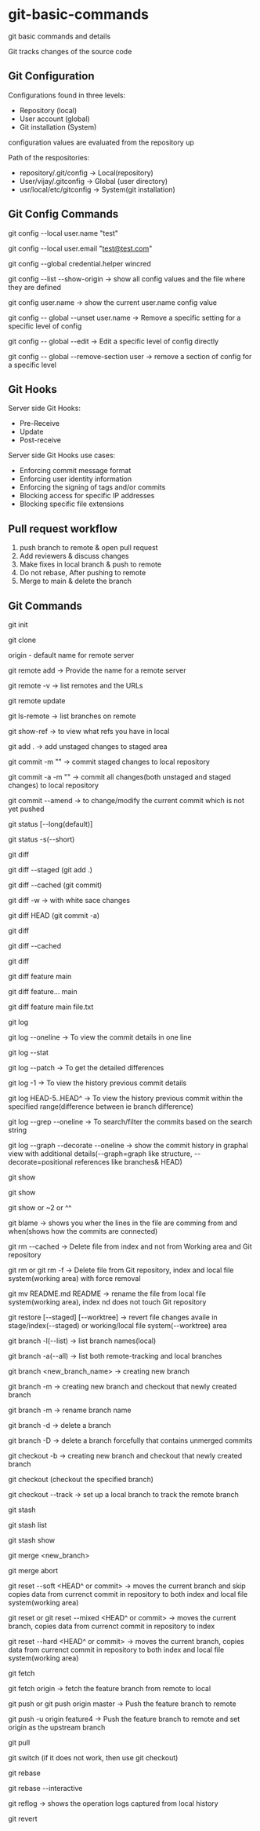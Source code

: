 # git-basic-commands
git basic commands and details

Git tracks changes of the source code

Git Configuration
------------------
Configurations found in three levels:
- Repository (local)
- User account (global)
- Git installation (System)

configuration values are evaluated from the repository up

Path of the respositories:
- repository/.git/config -> Local(repository)
- User/vijay/.gitconfig -> Global (user directory)
- usr/local/etc/gitconfig -> System(git installation)

Git Config Commands
--------------------
git config --local user.name "test"

git config --local user.email "test@test.com"

git config --global credential.helper wincred

git config --list --show-origin -> show all config values and the file where they are defined

git config user.name  -> show the current user.name config value

git config -- global --unset user.name  -> Remove a specific setting for a specific level of config

git config -- global --edit  -> Edit a specific level of config directly

git config -- global --remove-section user  -> remove a section of config for a specific level

Git Hooks
------------
Server side Git Hooks:
- Pre-Receive
- Update
- Post-receive
 
Server side Git Hooks use cases:
 - Enforcing commit message format
- Enforcing user identity information
- Enforcing the signing of tags and/or commits
- Blocking access for specific IP addresses
- Blocking specific file extensions

Pull request workflow
-----------------------
1) push branch to remote & open pull request
2) Add reviewers & discuss changes
3) Make fixes in local branch & push to remote
4) Do not rebase, After pushing to remote
5) Merge to main & delete the branch 

Git Commands
-------------
git init

git clone <remote url>

origin - default name for remote server

git remote add <name> <remote url>  -> Provide the name for a remote server

git remote -v  -> list remotes and the URLs

git remote update

git ls-remote  -> list branches on remote 

git show-ref -> to view what refs you have in local

git add . -> add unstaged changes to staged area

git commit -m "" -> commit staged changes to local repository

git commit -a -m "" -> commit all changes(both unstaged and staged changes) to local repository

git commit --amend -> to change/modify the current commit which is not yet pushed

git status [--long(default)]

git status -s(--short)

git diff

git diff --staged  (git add .)

git diff --cached  (git commit)

git diff -w  -> with white sace changes 

git diff HEAD     (git commit -a)

git diff <commit>

git diff --cached <commit>

git diff <commit> <commit>

git diff feature main

git diff feature... main

git diff feature main file.txt

git log

git log --oneline -> To view the commit details in one line

git log --stat

git log --patch -> To get the detailed differences

git log -1 -> To view the history previous commit details

git log HEAD-5..HEAD^ -> To view the history previous commit within the specified range(difference between ie branch difference)

git log --grep <string> --oneline -> To search/filter the commits based on the search string

git log --graph --decorate --oneline -> show the commit history in graphal view with additional details(--graph=graph like structure, --decorate=positional references like branches& HEAD)

git show <hash>

git show <branch-name>

git show <HEAD> or <HEAD>~2 or <HEAD>^^

git blame <filename> -> shows you wher the lines in the file are comming from and when(shows how the commits are connected)

git rm --cached <filename> -> Delete file from index and not from Working area and Git repository

git rm <filename> or git rm -f <filename> -> Delete file from Git repository, index and local file system(working area) with force removal

git mv README.md README -> rename the file from local file system(working area), index nd does not touch Git repository

git restore [--staged] [--worktree] <filename> -> revert file changes availe in stage/index(--staged) or working/local file system(--worktree) area

git branch -l(--list)  -> list branch names(local)

git branch -a(--all) -> list both remote-tracking and local branches

git branch <new_branch_name> -> creating new branch

git branch -m <new-branch-name>  -> creating new branch and checkout that newly created branch

git branch -m <current-branch-name> <new-branch-name>  -> rename branch name

git branch -d <delete-branch-name>  -> delete a branch

git branch -D <delete-branch-name>  -> delete a branch forcefully that contains unmerged commits

git checkout -b <new-branch-name> -> creating new branch and checkout that newly created branch

git checkout <branch-name> (checkout the specified branch)

git checkout --track <branch-name> -> set up a local branch to track the remote branch

git stash

git stash list

git stash show

git merge <new_branch>

git merge abort

git reset --soft <HEAD^ or commit> -> moves the current branch and skip copies data from currenct commit in repository to both index and local file system(working area)

git reset or git reset --mixed <HEAD^ or commit> -> moves the current branch, copies data from currenct commit in repository to index

git reset --hard <HEAD^ or commit> -> moves the current branch, copies data from currenct commit in repository to both index and local file system(working area)

git fetch

git fetch origin <branch-name> -> fetch the feature branch from remote to local

git push or git push origin master -> Push the feature branch to remote

git push -u origin feature4  -> Push the feature branch to remote and set origin as the upstream branch

git pull 

git switch <branch-name> (if it does not work, then use git checkout)

git rebase

git rebase --interactive

git reflog <branch-name> -> shows the operation logs captured from local history

git revert
